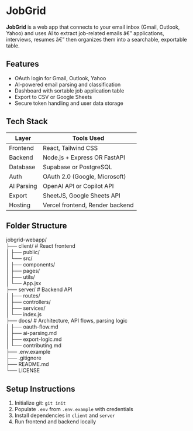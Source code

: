 # JobGrid

**JobGrid** is a web app that connects to your email inbox (Gmail, Outlook, Yahoo) and uses AI to extract job-related emails â€” applications, interviews, resumes â€” then organizes them into a searchable, exportable table.

## Features

- OAuth login for Gmail, Outlook, Yahoo
- AI-powered email parsing and classification
- Dashboard with sortable job application table
- Export to CSV or Google Sheets
- Secure token handling and user data storage

## Tech Stack

| Layer       | Tools Used                     |
|-------------|--------------------------------|
| Frontend    | React, Tailwind CSS            |
| Backend     | Node.js + Express OR FastAPI   |
| Database    | Supabase or PostgreSQL         |
| Auth        | OAuth 2.0 (Google, Microsoft)  |
| AI Parsing  | OpenAI API or Copilot API      |
| Export      | SheetJS, Google Sheets API     |
| Hosting     | Vercel frontend, Render backend

## Folder Structure

jobgrid-webapp/  
├── client/                    # React frontend  
│   ├── public/  
│   └── src/  
│       ├── components/  
│       ├── pages/  
│       ├── utils/  
│       └── App.jsx  
├── server/                    # Backend API  
│   ├── routes/  
│   ├── controllers/  
│   ├── services/  
│   └── index.js  
├── docs/                      # Architecture, API flows, parsing logic  
│   ├── oauth-flow.md  
│   ├── ai-parsing.md  
│   ├── export-logic.md  
│   └── contributing.md  
├── .env.example  
├── .gitignore  
├── README.md  
└── LICENSE  


## Setup Instructions

1. Initialize git: `git init`
2. Populate `.env` from `.env.example` with credentials
3. Install dependencies in `client` and `server`
4. Run frontend and backend locally


